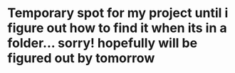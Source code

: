 # Temporary spot for my project until i figure out how to find it when its in a folder... sorry! hopefully will be figured out by tomorrow
